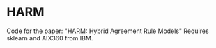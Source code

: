 # HARM
Code for the paper: "HARM: Hybrid Agreement Rule Models"
Requires sklearn and AIX360 from IBM.
